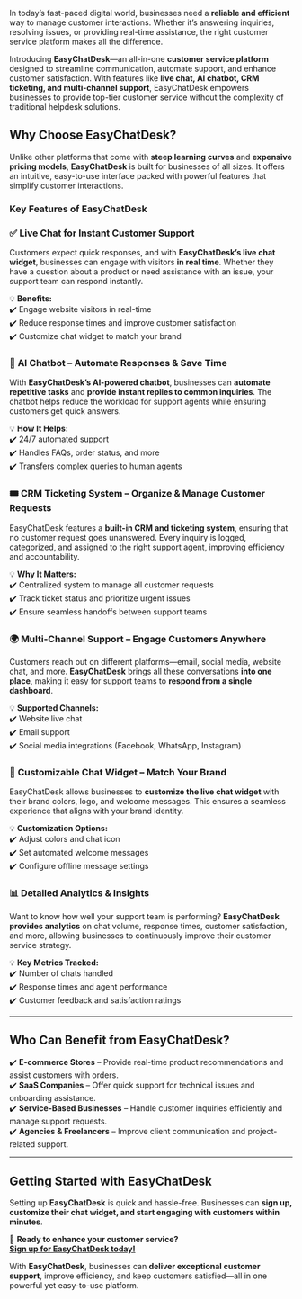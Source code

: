 <p data-start="147" data-end="416">In today’s fast-paced digital world, businesses need a <strong data-start="202" data-end="228">reliable and efficient</strong> way to manage customer interactions. Whether it’s answering inquiries, resolving issues, or providing real-time assistance, the right customer service platform makes all the difference.</p>
<p data-start="418" data-end="799">Introducing <strong data-start="430" data-end="446">EasyChatDesk</strong>—an all-in-one <strong data-start="461" data-end="490">customer service platform</strong> designed to streamline communication, automate support, and enhance customer satisfaction. With features like <strong data-start="601" data-end="668">live chat, AI chatbot, CRM ticketing, and multi-channel support</strong>, EasyChatDesk empowers businesses to provide top-tier customer service without the complexity of traditional helpdesk solutions.</p>

<h2 data-start="801" data-end="834"><strong data-start="804" data-end="832">Why Choose EasyChatDesk?</strong></h2>
<p data-start="835" data-end="1102">Unlike other platforms that come with <strong data-start="873" data-end="898">steep learning curves</strong> and <strong data-start="903" data-end="931">expensive pricing models</strong>, <strong data-start="933" data-end="949">EasyChatDesk</strong> is built for businesses of all sizes. It offers an intuitive, easy-to-use interface packed with powerful features that simplify customer interactions.</p>

<h3 data-start="1104" data-end="1142"><strong data-start="1108" data-end="1140">Key Features of EasyChatDesk</strong></h3>
<h3 data-start="1144" data-end="1194">✅ <strong data-start="1150" data-end="1192">Live Chat for Instant Customer Support</strong></h3>
<p data-start="1195" data-end="1450">Customers expect quick responses, and with <strong data-start="1238" data-end="1273">EasyChatDesk’s live chat widget</strong>, businesses can engage with visitors <strong data-start="1311" data-end="1327">in real time</strong>. Whether they have a question about a product or need assistance with an issue, your support team can respond instantly.</p>
<p data-start="1452" data-end="1620">💡 <strong data-start="1455" data-end="1468">Benefits:</strong><br data-start="1468" data-end="1471" />✔️ Engage website visitors in real-time<br data-start="1510" data-end="1513" />✔️ Reduce response times and improve customer satisfaction<br data-start="1571" data-end="1574" />✔️ Customize chat widget to match your brand</p>

<h3 data-start="1622" data-end="1678">🤖 <strong data-start="1629" data-end="1676">AI Chatbot – Automate Responses &amp; Save Time</strong></h3>
<p data-start="1679" data-end="1923">With <strong data-start="1684" data-end="1721">EasyChatDesk’s AI-powered chatbot</strong>, businesses can <strong data-start="1738" data-end="1767">automate repetitive tasks</strong> and <strong data-start="1772" data-end="1819">provide instant replies to common inquiries</strong>. The chatbot helps reduce the workload for support agents while ensuring customers get quick answers.</p>
<p data-start="1925" data-end="2064">💡 <strong data-start="1928" data-end="1945">How It Helps:</strong><br data-start="1945" data-end="1948" />✔️ 24/7 automated support<br data-start="1973" data-end="1976" />✔️ Handles FAQs, order status, and more<br data-start="2015" data-end="2018" />✔️ Transfers complex queries to human agents</p>

<h3 data-start="2066" data-end="2138">🎟️ <strong data-start="2074" data-end="2136">CRM Ticketing System – Organize &amp; Manage Customer Requests</strong></h3>
<p data-start="2139" data-end="2374">EasyChatDesk features a <strong data-start="2163" data-end="2200">built-in CRM and ticketing system</strong>, ensuring that no customer request goes unanswered. Every inquiry is logged, categorized, and assigned to the right support agent, improving efficiency and accountability.</p>
<p data-start="2376" data-end="2562">💡 <strong data-start="2379" data-end="2398">Why It Matters:</strong><br data-start="2398" data-end="2401" />✔️ Centralized system to manage all customer requests<br data-start="2454" data-end="2457" />✔️ Track ticket status and prioritize urgent issues<br data-start="2508" data-end="2511" />✔️ Ensure seamless handoffs between support teams</p>

<h3 data-start="2564" data-end="2626">🌍 <strong data-start="2571" data-end="2624">Multi-Channel Support – Engage Customers Anywhere</strong></h3>
<p data-start="2627" data-end="2857">Customers reach out on different platforms—email, social media, website chat, and more. <strong data-start="2715" data-end="2731">EasyChatDesk</strong> brings all these conversations <strong data-start="2763" data-end="2781">into one place</strong>, making it easy for support teams to <strong data-start="2819" data-end="2854">respond from a single dashboard</strong>.</p>
<p data-start="2859" data-end="2992">💡 <strong data-start="2862" data-end="2885">Supported Channels:</strong><br data-start="2885" data-end="2888" />✔️ Website live chat<br data-start="2908" data-end="2911" />✔️ Email support<br data-start="2927" data-end="2930" />✔️ Social media integrations (Facebook, WhatsApp, Instagram)</p>

<h3 data-start="2994" data-end="3050">🎨 <strong data-start="3001" data-end="3048">Customizable Chat Widget – Match Your Brand</strong></h3>
<p data-start="3051" data-end="3247">EasyChatDesk allows businesses to <strong data-start="3085" data-end="3119">customize the live chat widget</strong> with their brand colors, logo, and welcome messages. This ensures a seamless experience that aligns with your brand identity.</p>
<p data-start="3249" data-end="3389">💡 <strong data-start="3252" data-end="3278">Customization Options:</strong><br data-start="3278" data-end="3281" />✔️ Adjust colors and chat icon<br data-start="3311" data-end="3314" />✔️ Set automated welcome messages<br data-start="3347" data-end="3350" />✔️ Configure offline message settings</p>

<h3 data-start="3391" data-end="3433">📊 <strong data-start="3398" data-end="3431">Detailed Analytics &amp; Insights</strong></h3>
<p data-start="3434" data-end="3668">Want to know how well your support team is performing? <strong data-start="3489" data-end="3524">EasyChatDesk provides analytics</strong> on chat volume, response times, customer satisfaction, and more, allowing businesses to continuously improve their customer service strategy.</p>
<p data-start="3670" data-end="3818">💡 <strong data-start="3673" data-end="3697">Key Metrics Tracked:</strong><br data-start="3697" data-end="3700" />✔️ Number of chats handled<br data-start="3726" data-end="3729" />✔️ Response times and agent performance<br data-start="3768" data-end="3771" />✔️ Customer feedback and satisfaction ratings</p>


<hr data-start="3820" data-end="3823" />

<h2 data-start="3825" data-end="3868"><strong data-start="3828" data-end="3866">Who Can Benefit from EasyChatDesk?</strong></h2>
<p data-start="3870" data-end="4263">✔️ <strong data-start="3873" data-end="3894">E-commerce Stores</strong> – Provide real-time product recommendations and assist customers with orders.<br data-start="3972" data-end="3975" />✔️ <strong data-start="3978" data-end="3996">SaaS Companies</strong> – Offer quick support for technical issues and onboarding assistance.<br data-start="4066" data-end="4069" />✔️ <strong data-start="4072" data-end="4100">Service-Based Businesses</strong> – Handle customer inquiries efficiently and manage support requests.<br data-start="4169" data-end="4172" />✔️ <strong data-start="4175" data-end="4201">Agencies &amp; Freelancers</strong> – Improve client communication and project-related support.</p>


<hr data-start="4265" data-end="4268" />

<h2 data-start="4270" data-end="4312"><strong data-start="4273" data-end="4310">Getting Started with EasyChatDesk</strong></h2>
<p data-start="4314" data-end="4476">Setting up <strong data-start="4325" data-end="4341">EasyChatDesk</strong> is quick and hassle-free. Businesses can <strong data-start="4383" data-end="4473">sign up, customize their chat widget, and start engaging with customers within minutes</strong>.</p>
<p data-start="4478" data-end="4569">🚀 <strong data-start="4481" data-end="4524">Ready to enhance your customer service?</strong><br data-start="4524" data-end="4527" /><a href="#" rel="noopener" data-start="4527" data-end="4567"><strong data-start="4528" data-end="4563">Sign up for EasyChatDesk today!</strong></a></p>
<p data-start="4571" data-end="4745" data-is-last-node="" data-is-only-node="">With <strong data-start="4576" data-end="4592">EasyChatDesk</strong>, businesses can <strong data-start="4609" data-end="4649">deliver exceptional customer support</strong>, improve efficiency, and keep customers satisfied—all in one powerful yet easy-to-use platform.</p>
